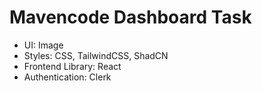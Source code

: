 # Mavencode Dashboard Task

- UI: Image
- Styles: CSS, TailwindCSS, ShadCN
- Frontend Library: React
- Authentication: Clerk
